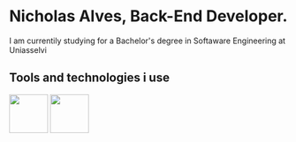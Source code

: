 # Nicholas Alves, Back-End Developer.

I am currentily studying for a Bachelor's degree in Softaware Engineering at Uniasselvi

## Tools and technologies i use 
<img src="https://cdn.icon-icons.com/icons2/2699/PNG/96/golang_logo_icon_171073.png" width="70px" heigth="70px">
<img src="https://dwglogo.com/wp-content/uploads/2017/09/Postgresql_logo.png" width="70px" heigth="70px">
